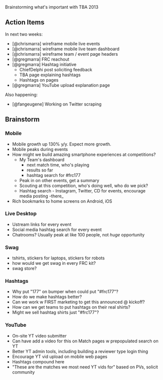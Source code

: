 Brainstorming what's important with TBA 2013

Action Items
------------
In next two weeks:
- [@chrismarra] wireframe mobile live events
- [@chrismarra] wireframe mobile live team dashboard
- [@chrismarra] wireframe team / event page headers
- [@gregmarra] FRC reachout
- [@gregmarra] Hashtag initiative
    - ChiefDelphi post soliciting feedback
    - TBA page explaining hashtags
    - Hashtags on pages
- [@gregmarra] YouTube upload explanation page

Also happening:
- [@fangeugene] Working on Twitter scraping 

Brainstorm
----------
### Mobile
- Mobile growth up 130% y/y. Expect more growth.
- Mobile peaks during events
- How might we build amazing smartphone experiences at competitions?
    - My Team's dashboard
        - next match time, who's playing
        - results so far
        - hashtag search for #frc177
    - Peak in on other events, get a summary
    - Scouting at this competition, who's doing well, who do we pick?
    - Hashtag search - Instagram, Twitter, CD for events, encourage media posting -there_
- Rich bookmarks to home screens on Android, iOS

### Live Desktop
- Ustream links for every event
- Social media hashtag search for every event
- Chatrooms? Usually peak at like 100 people, not _huge_ opportunity

### Swag
- tshirts, stickers for laptops, stickers for robots
- how would we get swag in every FRC kit?
- swag store?

### Hashtags
- Why put "177" on bumper when could put "#frc177"?
- How do we make hashtags better?
- Can we work w FIRST marketing to get this announced @ kickoff?
- How can we get teams to put hashtags on their real shirts?
- Might we sell hashtag shirts just "#frc177"?

### YouTube
- On-site YT video submitter
- Can have add a video for this on Match pages w prepopulated search on YT
- Better YT admin tools, including building a reviewer type login thing
- Encourage YT vid upload on mobile web pages
- Hashtags compound here
- "These are the matches we most need YT vids for" based on PVs, solicit community